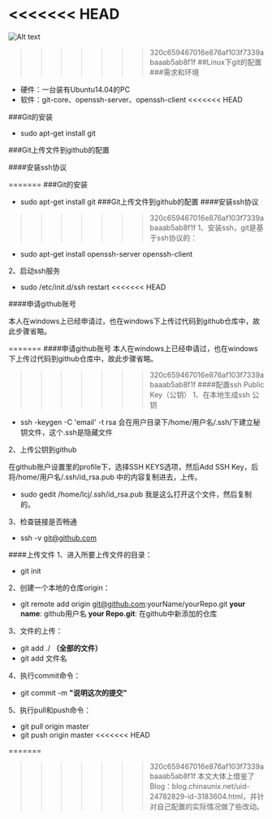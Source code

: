 <<<<<<< HEAD
=======
![Alt text](./git.png)

>>>>>>> 320c659467016e876af103f7339abaaab5ab8f1f
##Linux下git的配置
###需求和环境
- 硬件：一台装有Ubuntu14.04的PC
- 软件：git-core、openssh-server、openssh-client
<<<<<<< HEAD

###Git的安装
- sudo apt-get install git

###Git上传文件到github的配置

####安装ssh协议

=======
###Git的安装
- sudo apt-get install git
###Git上传文件到github的配置
####安装ssh协议
>>>>>>> 320c659467016e876af103f7339abaaab5ab8f1f
1、安装ssh，git是基于ssh协议的：
- sudo apt-get install openssh-server openssh-client

2、启动ssh服务
- sudo /etc/init.d/ssh restart
<<<<<<< HEAD

####申请github账号

本人在windows上已经申请过，也在windows下上传过代码到github仓库中，故此步骤省略。

=======
####申请github账号
本人在windows上已经申请过，也在windows下上传过代码到github仓库中，故此步骤省略。
>>>>>>> 320c659467016e876af103f7339abaaab5ab8f1f
####配置ssh Public Key（公钥）
1、在本地生成ssh 公钥
- ssh -keygen -C 'email' -t rsa
会在用户目录下/home/用户名/.ssh/下建立秘钥文件，这个.ssh是隐藏文件

2、上传公钥到github

在github账户设置里的profile下，选择SSH KEYS选项，然后Add SSH Key，后将/home/用户名/.ssh/id_rsa.pub 中的内容复制进去，上传。
- sudo gedit /home/lcj/.ssh/id_rsa.pub
我是这么打开这个文件，然后复制的。

3、检查链接是否畅通
- ssh -v git@github.com

####上传文件
1、进入所要上传文件的目录：
- git init

2、创建一个本地的仓库origin：
- git remote add origin git@github.com:yourName/yourRepo.git
**your name**: github用户名
**your Repo.git**: 在github中新添加的仓库

3、文件的上传：
- git add ./ **（全部的文件）**
- git add 文件名

4、执行commit命令：
- git commit -m **"说明这次的提交"**

5、执行pull和push命令：
- git pull origin master
- git push origin master
<<<<<<< HEAD

=======
>>>>>>> 320c659467016e876af103f7339abaaab5ab8f1f
> 本文大体上借鉴了Blog：blog.chinaunix.net/uid-24782829-id-3183604.html，并针对自己配置的实际情况做了些改动。